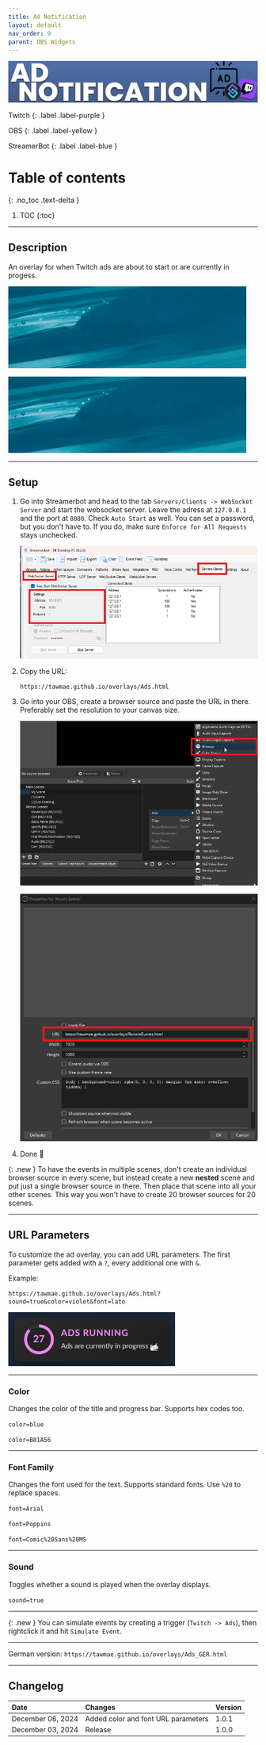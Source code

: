 ```yaml
---
title: Ad Notification
layout: default
nav_order: 9
parent: OBS Widgets
---
```


![Picture](assets/media/ad_title_1.png)

Twitch
{: .label .label-purple }

OBS
{: .label .label-yellow }

StreamerBot
{: .label .label-blue }


# Table of contents
{: .no_toc .text-delta }

1. TOC
{:toc}

---



## <span class="iconify" data-icon="material-symbols:description-outline-sharp" data-inline="false"></span> Description
An overlay for when Twitch ads are about to start or are currently in progess.

![Picture](assets/media/ads_1.gif)

![Picture](assets/media/ads_2.gif)


- - - -

## <span class="iconify" data-icon="tabler:tool" data-inline="false"></span> Setup

1. Go into Streamerbot and head to the tab `Servers/Clients -> WebSocket Server` and start the websocket server. Leave the adress at `127.0.0.1` and the port at `8080`. Check `Auto Start` as well. You can set a password, but you don't have to. If you do, make sure `Enforce for All Requests` stays unchecked.

   [![Picture](assets/media/notif_sb.png)](https://tawmae.github.io/assets/media/notif_sb.png)
   
2. Copy the URL: 
   ```
   https://tawmae.github.io/overlays/Ads.html
   ```
   
3. Go into your OBS, create a browser source and paste the URL in there. Preferably set the resolution to your canvas size.
   
   [![Picture](assets/media/notif_obs_1.png)](https://tawmae.github.io/assets/media/notif_obs_1.png)
   
   [![Picture](assets/media/recent_events_new_obs_1.png)](https://tawmae.github.io/assets/media/recent_events_new_obs_1.png)
   
4. Done 🥳

{: .new }
To have the events in multiple scenes, don't create an individual browser source in every scene, but instead create a new **nested** scene and put just a single browser source in there. Then place that scene into all your other scenes. This way you won't have to create 20 browser sources for 20 scenes.

- - - -

## <span class="iconify" data-icon="material-symbols:dataset-linked-sharp" data-inline="false"></span> URL Parameters 

To customize the ad overlay, you can add URL parameters. The first parameter gets added with a `?`, every additional one with `&`.

Example:  
```
https://tawmae.github.io/overlays/Ads.html?sound=true&color=violet&font=lato
```

![Picture](assets/media/ads_custom.png)

---

### <span class="iconify" data-icon="ion:color-palette" data-inline="false"></span> Color

Changes the color of the title and progress bar. Supports hex codes too.

`color=blue`

`color=B81A56`

---

### <span class="iconify" data-icon="mdi:format-font" data-inline="false"></span> Font Family

Changes the font used for the text. Supports standard fonts. Use `%20` to replace spaces.

`font=Arial`

`font=Poppins`

`font=Comic%20Sans%20MS`

---

### <span class="iconify" data-icon="material-symbols:volume-up-rounded" data-inline="false"></span> Sound

Toggles whether a sound is played when the overlay displays.

`sound=true`

---

{: .new }
You can simulate events by creating a trigger (`Twitch -> Ads`), then rightclick it and hit `Simulate Event`. 

---

<span class="iconify" data-icon="twemoji:flag-germany" data-inline="false"></span> German version: `https://tawmae.github.io/overlays/Ads_GER.html`

---

## <span class="iconify" data-icon="material-symbols:published-with-changes" data-inline="false"></span> Changelog

| Date        | Changes          | Version |
|:-------------|:------------------|:------------------|
| December 06, 2024           | Added color and font URL parameters | 1.0.1 |
| December 03, 2024           | Release | 1.0.0 |
